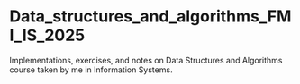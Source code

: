 # Data_structures_and_algorithms_FMI_IS_2025
Implementations, exercises, and notes on Data Structures and Algorithms course taken by me in Information Systems.
